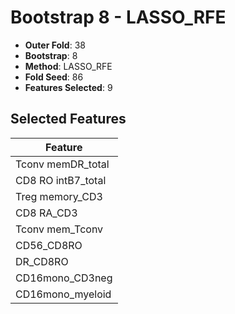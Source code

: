 # Bootstrap 8 - LASSO_RFE

- **Outer Fold**: 38
- **Bootstrap**: 8
- **Method**: LASSO_RFE
- **Fold Seed**: 86
- **Features Selected**: 9

## Selected Features

| Feature |
|---------|
| Tconv memDR_total |
| CD8 RO intB7_total |
| Treg memory_CD3 |
| CD8 RA_CD3 |
| Tconv mem_Tconv |
| CD56_CD8RO |
| DR_CD8RO |
| CD16mono_CD3neg |
| CD16mono_myeloid |
